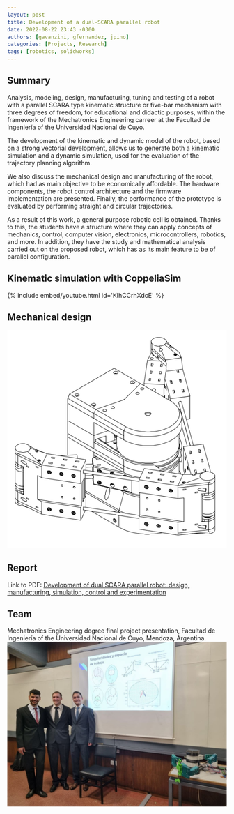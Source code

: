 ```yaml
---
layout: post
title: Development of a dual-SCARA parallel robot
date: 2022-08-22 23:43 -0300
authors: [gavanzini, gfernandez, jpino]
categories: [Projects, Research]
tags: [robotics, solidworks]
---
```


## Summary

Analysis, modeling, design, manufacturing, tuning and testing of a robot with a parallel SCARA type kinematic structure or five-bar mechanism with three degrees of freedom, for educational and didactic purposes, within the framework of the Mechatronics Engineering carreer at the Facultad de Ingeniería of the Universidad Nacional de Cuyo.

The development of the kinematic and dynamic model of the robot, based on a strong vectorial development, allows us to generate both a kinematic simulation and a dynamic simulation, used for the evaluation of the trajectory planning algorithm.

We also discuss the mechanical design and manufacturing of the robot, which had as main objective to be economically affordable. The hardware components, the robot control architecture and the firmware implementation are presented. Finally, the performance of the prototype is evaluated by performing straight and circular trajectories.

As a result of this work, a general purpose robotic cell is obtained. Thanks to this, the students have a structure where they can apply concepts of mechanics, control, computer vision, electronics, microcontrollers, robotics, and more. In addition, they have the study and mathematical analysis carried out on the proposed robot, which has as its main feature to be of parallel configuration.

## Kinematic simulation with CoppeliaSim

{% include embed/youtube.html id='KIhCCrhXdcE' %}

## Mechanical design

![](/assets/img/dual_scara-main-drw.png)

## Report

Link to PDF: [Development of dual SCARA parallel robot: design, manufacturing, simulation, control and experimentation](https://github.com/gonzafernan/gonzafernan.github.io/tree/main/assets/pdf/pfe-report-avanzini_fernandez_pino.pdf)

<center> 
    <object data="/assets/pdf/pfe-report-avanzini_fernandez_pino.pdf"
            width="100%"
            height="700"> 
    </object> 
</center>

## Team

Mechatronics Engineering degree final project presentation, Facultad de Ingeniería of the Universidad Nacional de Cuyo, Mendoza, Argentina.
![](/assets/img/dualscara-team.jpeg)